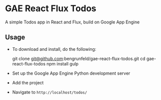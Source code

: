 # GAE React Flux Todos

A simple Todos app in React and Flux, build on Google App Engine

## Usage

* To download and install, do the following:

    git clone git@github.com:bengrunfeld/gae-react-flux-todos.git
    cd gae-react-flux-todos
    npm install
    gulp

* Set up the Google App Engine Python development server

* Add the project

* Navigate to `http://localhost/todos/`
